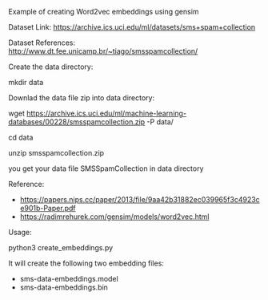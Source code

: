 Example of creating Word2vec embeddings using gensim

Dataset Link: https://archive.ics.uci.edu/ml/datasets/sms+spam+collection

Dataset References: http://www.dt.fee.unicamp.br/~tiago/smsspamcollection/

Create the data directory: 

mkdir data

Downlad the data file zip into data directory:

wget https://archive.ics.uci.edu/ml/machine-learning-databases/00228/smsspamcollection.zip -P data/

cd data

unzip smsspamcollection.zip 

you get your data file SMSSpamCollection in data directory

Reference:
- https://papers.nips.cc/paper/2013/file/9aa42b31882ec039965f3c4923ce901b-Paper.pdf
- https://radimrehurek.com/gensim/models/word2vec.html

Usage:

python3 create_embeddings.py

It will create the following two embedding files:
- sms-data-embeddings.model
- sms-data-embeddings.bin

